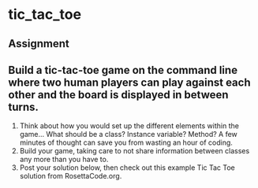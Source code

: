 # tic_tac_toe


## Assignment

## Build a tic-tac-toe game on the command line where two human players can play against each other and the board is displayed in between turns.

1. Think about how you would set up the different elements within the game… What should be a class? Instance variable? Method? A few minutes of thought can save you from wasting an hour of coding.
2. Build your game, taking care to not share information between classes any more than you have to.
3. Post your solution below, then check out this example Tic Tac Toe solution from RosettaCode.org.

